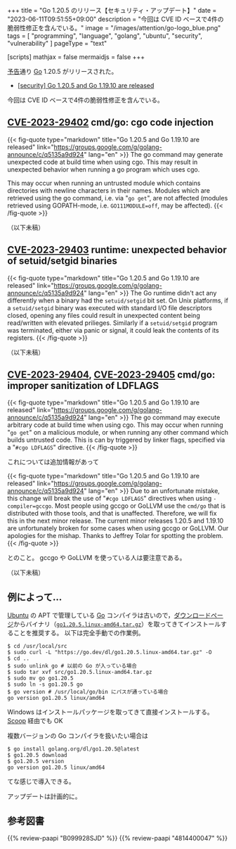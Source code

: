 +++
title = "Go 1.20.5 のリリース【セキュリティ・アップデート】"
date =  "2023-06-11T09:51:55+09:00"
description = "今回は CVE ID ベースで4件の脆弱性修正を含んでいる。"
image = "/images/attention/go-logo_blue.png"
tags  = [ "programming", "language", "golang", "ubuntu", "security", "vulnerability" ]
pageType = "text"

[scripts]
  mathjax = false
  mermaidjs = false
+++

[予告](https://groups.google.com/g/golang-announce/c/1AItFMBjrfw "[security] Go 1.20.5 and Go 1.19.10 pre-announcement")通り [Go] 1.20.5 がリリースされた。

- [[security] Go 1.20.5 and Go 1.19.10 are released](https://groups.google.com/g/golang-announce/c/q5135a9d924)

今回は CVE ID ベースで4件の脆弱性修正を含んでいる。

## [CVE-2023-29402] cmd/go: cgo code injection

{{< fig-quote type="markdown" title="Go 1.20.5 and Go 1.19.10 are released" link="https://groups.google.com/g/golang-announce/c/q5135a9d924" lang="en" >}}
The go command may generate unexpected code at build time when using cgo. This may result in unexpected behavior when running a go program which uses cgo.

This may occur when running an untrusted module which contains directories with newline characters in their names. Modules which are retrieved using the go command, i.e. via "`go get`", are not affected (modules retrieved using GOPATH-mode, i.e. `GO111MODULE=off`, may be affected).
{{< /fig-quote >}}

（以下未稿）

## [CVE-2023-29403] runtime: unexpected behavior of setuid/setgid binaries

{{< fig-quote type="markdown" title="Go 1.20.5 and Go 1.19.10 are released" link="https://groups.google.com/g/golang-announce/c/q5135a9d924" lang="en" >}}
The Go runtime didn't act any differently when a binary had the `setuid/setgid` bit set. On Unix platforms, if a `setuid/setgid` binary was executed with standard I/O file descriptors closed, opening any files could result in unexpected content being read/written with elevated prilieges. Similarly if a `setuid/setgid` program was terminated, either via panic or signal, it could leak the contents of its registers.
{{< /fig-quote >}}

（以下未稿）

## [CVE-2023-29404], [CVE-2023-29405] cmd/go: improper sanitization of LDFLAGS

{{< fig-quote type="markdown" title="Go 1.20.5 and Go 1.19.10 are released" link="https://groups.google.com/g/golang-announce/c/q5135a9d924" lang="en" >}}
The go command may execute arbitrary code at build time when using cgo. This may occur when running "`go get`" on a malicious module, or when running any other command which builds untrusted code. This is can by triggered by linker flags, specified via a "`#cgo LDFLAGS`" directive.
{{< /fig-quote >}}

これについては追加情報があって

{{< fig-quote type="markdown" title="Go 1.20.5 and Go 1.19.10 are released" link="https://groups.google.com/g/golang-announce/c/q5135a9d924" lang="en" >}}
Due to an unfortunate mistake, this change will break the use of "`#cgo LDFLAGS`" directives when using `-compiler=gccgo`. Most people using gccgo or GoLLVM use the `cmd/go` that is distributed with those tools, and that is unaffected. Therefore, we will fix this in the next minor release. The current minor releases 1.20.5 and 1.19.10 are unfortunately broken for some cases when using gccgo or GoLLVM. Our apologies for the mishap. Thanks to Jeffrey Tolar for spotting the problem.
{{< /fig-quote >}}

とのこと。
gccgo や GoLLVM を使っている人は要注意である。

（以下未稿）

## 例によって...

[Ubuntu] の APT で管理している [Go] コンパイラは古いので，[ダウンロードページ](https://go.dev/dl/ "Downloads - go.dev")からバイナリ（[`go1.20.5.linux-amd64.tar.gz`](https://go.dev/dl/go1.20.5.linux-amd64.tar.gz)）を取ってきてインストールすることを推奨する。
以下は完全手動での作業例。

```text
$ cd /usr/local/src
$ sudo curl -L "https://go.dev/dl/go1.20.5.linux-amd64.tar.gz" -O
$ cd ..
$ sudo unlink go # 以前の Go が入っている場合
$ sudo tar xvf src/go1.20.5.linux-amd64.tar.gz
$ sudo mv go go1.20.5
$ sudo ln -s go1.20.5 go
$ go version # /usr/local/go/bin にパスが通っている場合
go version go1.20.5 linux/amd64
```

Windows はインストールパッケージを取ってきて直接インストールする。
[Scoop] 経由でも OK

複数バージョンの Go コンパイラを扱いたい場合は

```text
$ go install golang.org/dl/go1.20.5@latest
$ go1.20.5 download
$ go1.20.5 version
go version go1.20.5 linux/amd64
```

てな感じで導入できる。

アップデートは計画的に。

[Go]: https://go.dev/
[Ubuntu]: https://www.ubuntu.com/ "The leading operating system for PCs, IoT devices, servers and the cloud | Ubuntu"
[Scoop]: https://scoop.sh/
[CVE-2023-29402]: https://nvd.nist.gov/vuln/detail/CVE-2023-29402
[CVE-2023-29403]: https://nvd.nist.gov/vuln/detail/CVE-2023-29403
[CVE-2023-29404]: https://nvd.nist.gov/vuln/detail/CVE-2023-29404
[CVE-2023-29405]: https://nvd.nist.gov/vuln/detail/CVE-2023-29405

## 参考図書

{{% review-paapi "B099928SJD" %}} <!-- プログラミング言語Go -->
{{% review-paapi "4814400047" %}} <!-- 初めてのGo言語 -->
